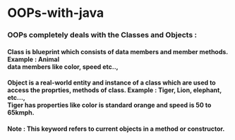 # OOPs-with-java

### OOPs completely deals with the Classes and Objects :
#### Class is blueprint which consists of data members and member methods. Example : Animal<br>data members like color, speed etc..,
#### Object is a real-world entity and instance of a class which are used to access the proprties, methods of class. Example : Tiger, Lion, elephant, etc...,<br>Tiger has properties like color is standard orange and speed is 50 to 65kmph.
#### Note : **This** keyword refers to current objects in a method or constructor.



